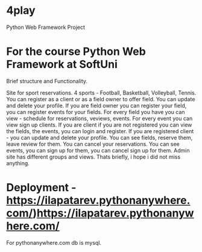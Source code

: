 # 4play
Python Web Framework Project
# For the course Python Web Framework at SoftUni

Brief structure and Functionality.

Site for sport reservations. 
4 sports - Football, Basketball, Volleyball, Tennis.
You can register as a client or as a field owner to offer field.
You can update and delete your profile. 
If you are field owner you can register your field, you can register events for your fields. For every field you have you can view  - schedule for reservations, veviews, events. 
For every event you can view sign up clients.
If you are client if you are not registered you can view the fields, the events, you can login and register.
If you are registered client - you can update and delete your profile. You can see fields, reserve them, leave review for them. 
You can cancel your reservations. You can see events, you can sign up for them, you can cancel sign up for them.
Admin site has different groups and views.
Thats briefly, i hope i did not miss anything.

# Deployment - https://ilapatarev.pythonanywhere.com/)https://ilapatarev.pythonanywhere.com/

For pythonanywhere.com db is mysql.
